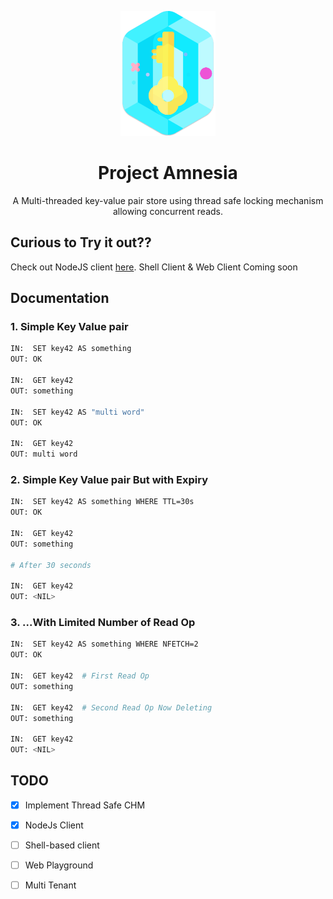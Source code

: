 <p align="center">
    <img src="assets/keystone.png" alt="logo" height="200" />
    <h1 align="center">Project Amnesia</h1>
</p>
<p align="center">A Multi-threaded key-value pair store using thread safe locking mechanism allowing concurrent reads.</p>

## Curious to Try it out??
Check out NodeJS client [here](https://github.com/NikhilCodes/amnesia-js).
Shell Client & Web Client Coming soon

## Documentation
### 1. Simple Key Value pair
```bash
IN:  SET key42 AS something
OUT: OK

IN:  GET key42
OUT: something

IN:  SET key42 AS "multi word"
OUT: OK

IN:  GET key42
OUT: multi word
```

### 2. Simple Key Value pair But with Expiry
```bash
IN:  SET key42 AS something WHERE TTL=30s
OUT: OK

IN:  GET key42
OUT: something

# After 30 seconds

IN:  GET key42
OUT: <NIL>
```

### 3. ...With Limited Number of Read Op
```bash
IN:  SET key42 AS something WHERE NFETCH=2
OUT: OK

IN:  GET key42  # First Read Op
OUT: something

IN:  GET key42  # Second Read Op Now Deleting
OUT: something

IN:  GET key42
OUT: <NIL>
```

## TODO
 - [x] Implement Thread Safe CHM
 - [x] NodeJs Client
 - [ ] Shell-based client 
 - [ ] Web Playground 
 - [ ] Multi Tenant

